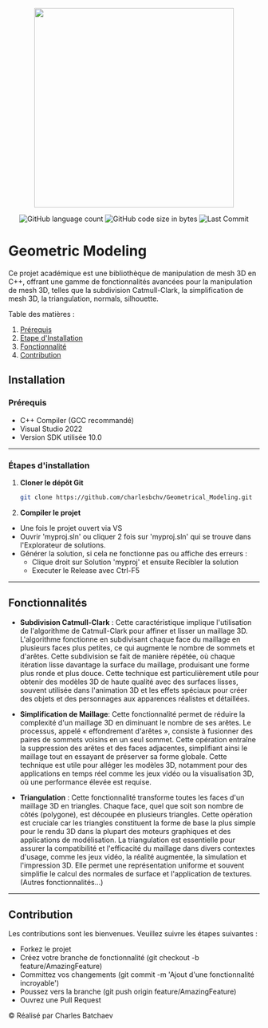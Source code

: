 <p align="center"><a href="https:/laravel.com" target="_blanc"><img src="https://lh6.googleusercontent.com/SYu88FkCo5fn0hyPcy9mkUzpK92z4sWhJcFvB6FgE8MMqoKttgNhbqa_2KfW4JN82ljWbpmnBIoRiKLBSsnvKAor2_ctFBTvd0-DfMdYo7lDYdDyTLZgB0P3JXYCrqOLe2ilRexB" width="400"></a></p>
<p align="center"> 
<img alt="GitHub language count" src="https://img.shields.io/github/languages/count/charlesbchv/Geometrical_Modeling">
<img alt="GitHub code size in bytes" src="https://img.shields.io/github/languages/code-size/charlesbchv/Geometrical_Modeling">
<img alt="Last Commit" src="https://img.shields.io/github/last-commit/charlesbchv/geometrical_modeling?style=plastic&color=yellow">
</p>

# Geometric Modeling

Ce projet académique est une bibliothèque de manipulation de mesh 3D en C++, offrant une gamme de fonctionnalités avancées pour la manipulation de mesh 3D, telles que la subdivision Catmull-Clark, la simplification de mesh 3D, la triangulation, normals, silhouette.



Table des matières :

1. [Prérequis](#prerequis)
2. [Etape d'Installation](#etapeInstallation)
3. [Fonctionnalité](#fonctionnalite)
4. [Contribution](#contribution)



<div id='prerequis'/>  
  
## Installation

### Prérequis

- C++ Compiler (GCC recommandé)
- Visual Studio 2022
- Version SDK utilisée 10.0

*******

<div id='etapeInstallation'/>

### Étapes d'installation

1. **Cloner le dépôt Git**
   ```bash
   git clone https://github.com/charlesbchv/Geometrical_Modeling.git
   ```

2. **Compiler le projet**

* Une fois le projet ouvert via VS
* Ouvrir 'myproj.sln' ou cliquer 2 fois sur 'myproj.sln' qui se trouve dans l'Explorateur de solutions.
* Générer la solution, si cela ne fonctionne pas ou affiche des erreurs :
  - Clique droit sur Solution 'myproj' et ensuite Recibler la solution
  - Executer le Release avec Ctrl-F5

*******

<div id='fonctionnalite'/>
  
## Fonctionnalités

- **Subdivision Catmull-Clark** : Cette caractéristique implique l'utilisation de l'algorithme de Catmull-Clark
 pour affiner et lisser un maillage 3D. L'algorithme fonctionne en subdivisant chaque face du maillage en plusieurs
 faces plus petites, ce qui augmente le nombre de sommets et d'arêtes. Cette subdivision se fait de manière répétée,
 où chaque itération lisse davantage la surface du maillage, produisant une forme plus ronde et plus douce.
 Cette technique est particulièrement utile pour obtenir des modèles 3D de haute qualité avec des surfaces lisses,
 souvent utilisée dans l'animation 3D et les effets spéciaux pour créer des objets et des personnages aux apparences
 réalistes et détaillées.

- **Simplification de Maillage**: Cette fonctionnalité permet de réduire la complexité d'un maillage 3D en diminuant
  le nombre de ses arêtes. Le processus, appelé « effondrement d'arêtes », consiste à fusionner des paires de
  sommets voisins en un seul sommet. Cette opération entraîne la suppression des arêtes et des faces adjacentes,
  simplifiant ainsi le maillage tout en essayant de préserver sa forme globale. Cette technique est utile pour
  alléger les modèles 3D, notamment pour des applications en temps réel comme les jeux vidéo ou la visualisation
  3D, où une performance élevée est requise.
  
- **Triangulation** : Cette fonctionnalité transforme toutes les faces d'un maillage 3D en triangles. Chaque face, quel
  que soit son nombre de côtés (polygone), est découpée en plusieurs triangles. Cette opération est cruciale car les
  triangles constituent la forme de base la plus simple pour le rendu 3D dans la plupart des moteurs graphiques et
  des applications de modélisation. La triangulation est essentielle pour assurer la compatibilité et l'efficacité du
  maillage dans divers contextes d'usage, comme les jeux vidéo, la réalité augmentée, la simulation et l'impression 3D.
  Elle permet une représentation uniforme et souvent simplifie le calcul des normales de surface et l'application de textures.
(Autres fonctionnalités...)


*******

<div id='contribution'/>  

## Contribution

Les contributions sont les bienvenues. Veuillez suivre les étapes suivantes :

- Forkez le projet
- Créez votre branche de fonctionnalité (git checkout -b feature/AmazingFeature)
- Committez vos changements (git commit -m 'Ajout d'une fonctionnalité incroyable')
- Poussez vers la branche (git push origin feature/AmazingFeature)
- Ouvrez une Pull Request


© Réalisé par Charles Batchaev
